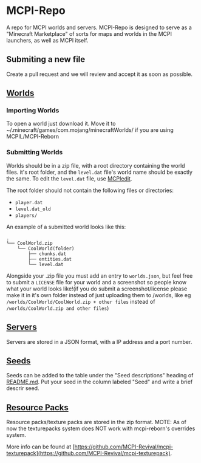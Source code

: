 # MCPI-Repo
A repo for MCPI worlds and servers. MCPI-Repo is designed to serve as a "Minecraft Marketplace" of sorts for maps and worlds in the MCPI launchers, as well as MCPI itself.

## Submiting a new file
Create a pull request and we will review and accept it as soon as possible.

## [Worlds](worlds/)

### Importing Worlds
To open a world just download it.
Move it to ~/.minecraft/games/com.mojang/minecraftWorlds/ if you are using MCPIL/MCPI-Reborn

### Submitting Worlds
Worlds should be in a zip file, with a root directory containing the world files. it's root folder, and the `level.dat` file's world name should be exactly the same. To edit the `level.dat` file, use [MCPIedit](https://github.com/MCPI-Revival/MCPIedit).

The root folder should not contain the following files or directories:
- `player.dat`
- `level.dat_old`
- `players/`

An example of a submitted world looks like this:
```
.
└── CoolWorld.zip
    └── CoolWorld(folder)
        ├── chunks.dat
        ├── entities.dat
        └── level.dat
```
  
Alongside your .zip file you must add an entry to `worlds.json`, but feel free to submit a `LICENSE` file for your world and a screenshot so people know what your world looks like!(if you do submit a screenshot/license please make it in it's own folder instead of just uploading them to /worlds, like eg `/worlds/CoolWorld/CoolWorld.zip + other files` instead of `/worlds/CoolWorld.zip and other files`)

## [Servers](servers/)
Servers are stored in a JSON format, with a IP address and a port number.

## [Seeds](seeds/)
Seeds can be added to the table under the "Seed descriptions" heading of [README.md](https://github.com/MCPI-Revival/mcpi-repo/blob/main/seeds/README.md). Put your seed in the column labeled "Seed" and write a brief descrir seed.

## [Resource Packs](texturepack/)

Resource packs/texture packs are stored in the zip format. MOTE: As of now the texturepacks system does NOT work with mcpi-reborn's overrides system.

More info can be found at [https://github.com/MCPI-Revival/mcpi-texturepack](https://github.com/MCPI-Revival/mcpi-texturepack).
